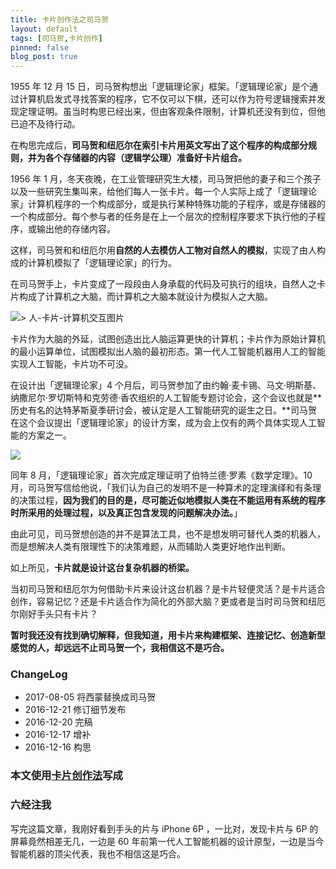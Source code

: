 ```yaml
---
title: 卡片创作法之司马贺
layout: default
tags: [司马贺,卡片创作]
pinned: false
blog_post: true
---
```


1955 年 12 月 15 日，司马贺构想出「逻辑理论家」框架。「逻辑理论家」是个通过计算机启发式寻找答案的程序，它不仅可以下棋，还可以作为符号逻辑搜索并发现定理证明。虽当时构思已经出来，但由客观条件限制，计算机还没有到位，但他已迫不及待行动。

在构思完成后，**司马贺和纽厄尔在索引卡片用英文写出了这个程序的构成部分规则，并为各个存储器的内容（逻辑学公理）准备好卡片组合。**

1956 年 1 月，冬天夜晚，在工业管理研究生大楼，司马贺把他的妻子和三个孩子以及一些研究生集叫来，给他们每人一张卡片。每一个人实际上成了「逻辑理论家」计算机程序的一个构成部分，或是执行某种特殊功能的子程序，或是存储器的一个构成部分。每个参与者的任务是在上一个层次的控制程序要求下执行他的子程序，或输出他的存储内容。

这样，司马贺和和纽厄尔用**自然的人去模仿人工物对自然人的模拟**，实现了由人构成的计算机模拟了「逻辑理论家」的行为。

在司马贺手上，卡片变成了一段段由人身承载的代码及可执行的组块，自然人之卡片构成了计算机之大脑，而计算机之大脑本就设计为模拟人之大脑。

![> 人-卡片-计算机交互图片](http://openmindclub.qiniudn.com/omt/CardSimon01.jpg)

卡片作为大脑的外延，试图创造出比人脑运算更快的计算机；卡片作为原始计算机的最小运算单位，试图模拟出人脑的最初形态。第一代人工智能机器用人工的智能实现人工智能，卡片功不可没。

在设计出「逻辑理论家」4 个月后，司马贺参加了由约翰·麦卡锡、马文·明斯基、纳撒尼尔·罗切斯特和克劳德·香农组织的人工智能专题讨论会，这个会议也就是**历史有名的达特茅斯夏季研讨会，被认定是人工智能研究的诞生之日。**司马贺在这个会议提出「逻辑理论家」的设计方案，成为会上仅有的两个具体实现人工智能的方案之一。

![](http://openmindclub.qiniudn.com/omt/CardSimon03.jpg)

同年 8 月，「逻辑理论家」首次完成定理证明了伯特兰德·罗素《数学定理》。10月，司马贺写信给他说，「我们认为自己的发明不是一种算术的定理演绎和有条理的决策过程，**因为我们的目的是，尽可能近似地模拟人类在不能运用有系统的程序时所采用的处理过程，以及真正包含发现的问题解决办法。**」

由此可见，司马贺想创造的并不是算法工具，也不是想发明可替代人类的机器人，而是想解决人类有限理性下的决策难题，从而辅助人类更好地作出判断。

如上所见，**卡片就是设计这台复杂机器的桥梁。**

当初司马贺和纽厄尔为何借助卡片来设计这台机器？是卡片轻便灵活？是卡片适合创作，容易记忆？还是卡片适合作为简化的外部大脑？更或者是当时司马贺和纽厄尔刚好手头只有卡片？

**暂时我还没有找到确切解释，但我知道，用卡片来构建框架、连接记忆、创造新型感觉的人，却远远不止司马贺一个，我相信这不是巧合。**

### ChangeLog

- 2017-08-05 将西蒙替换成司马贺
- 2016-12-21 修订细节发布
- 2016-12-20 完稿
- 2016-12-17 增补
- 2016-12-16 构思



###  本文使用[卡片创作法](http://cnfeat.com/blog/2016/11/20/NabokovWriteStyle/)写成

### 六经注我

写完这篇文章，我刚好看到手头的片与 iPhone 6P ，一比对，发现卡片与 6P 的屏幕竟然相差无几，一边是 60 年前第一代人工智能机器的设计原型，一边是当今智能机器的顶尖代表，我也不相信这是巧合。






